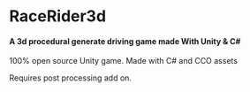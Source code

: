 # RaceRider3d
#### A 3d procedural generate driving game made With Unity & C#

100% open source Unity game. Made with C# and CCO assets

Requires post processing add on.


